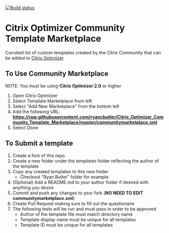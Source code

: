 [![Build status](https://ci.appveyor.com/api/projects/status/ji7x6c05hnv0ik3o/branch/master?svg=true)](https://ci.appveyor.com/project/ryancbutler/citrix-optimizer-community-template-marketplace/branch/master)

# Citrix Optimizer Community Template Marketplace
Currated list of custom templates created by the Citrix Community that can be added to [Citrix Optimizer](https://support.citrix.com/article/CTX224676)

## To Use Community Marketplace
NOTE: You must be using **Citrix Optimizer 2.0** or higher

1. Open Citrix Optimizer
2. Select Template Marketplace from left
3. Select "Add New Marketplace" from the bottom left
4. Add the following URL:
**https://raw.githubusercontent.com/ryancbutler/Citrix_Optimizer_Community_Template_Marketplace/master/communitymarketplace.xml**
5. Select Done

## To Submit a template

1. Create a fork of this repo
2. Create a new folder under the *templates* folder reflecting the author of the template
3. Copy any created templates to this new folder
    - Checkout "Ryan Butler" folder for example
4. (Optional) Add a README.md to your author folder if desired with anything you desire
5. Commit and push any changes to your fork (**NO NEED TO EDIT communitymarketplace.xml**)
6. Create Pull Request making sure to fill out the questionaire
7. The following tests will be run and must pass in order to be approved
    - Author of the template file must match directory name
    - Template display name must be unique for all templates
    - Template ID must be unique for all templates
